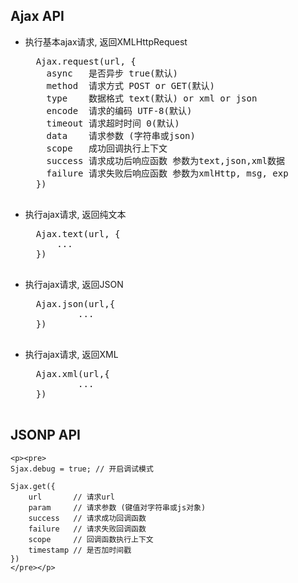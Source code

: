 ## Ajax API

+ 执行基本ajax请求, 返回XMLHttpRequest
	<pre>
	Ajax.request(url, {
	  async   是否异步 true(默认)
	  method  请求方式 POST or GET(默认)
	  type	  数据格式 text(默认) or xml or json
	  encode  请求的编码 UTF-8(默认)
	  timeout 请求超时时间 0(默认)
	  data	  请求参数 (字符串或json)
	  scope   成功回调执行上下文
	  success 请求成功后响应函数 参数为text,json,xml数据
	  failure 请求失败后响应函数 参数为xmlHttp, msg, exp
	})
	</pre>
	
+ 执行ajax请求, 返回纯文本
	<pre>
	Ajax.text(url, {
		...
	})
	</pre>
	
+ 执行ajax请求, 返回JSON
	<pre>
	Ajax.json(url,{
			...
	})
	</pre>
	
+ 执行ajax请求, 返回XML
	<pre>
	Ajax.xml(url,{
			...
	})
	</pre>
	
## JSONP API
	<p><pre>
	Sjax.debug = true; // 开启调试模式
	
	Sjax.get({
		url	      // 请求url 
		param	  // 请求参数 (键值对字符串或js对象)
		success   // 请求成功回调函数
		failure   // 请求失败回调函数
		scope	  // 回调函数执行上下文
		timestamp // 是否加时间戳
	})
	</pre></p>
